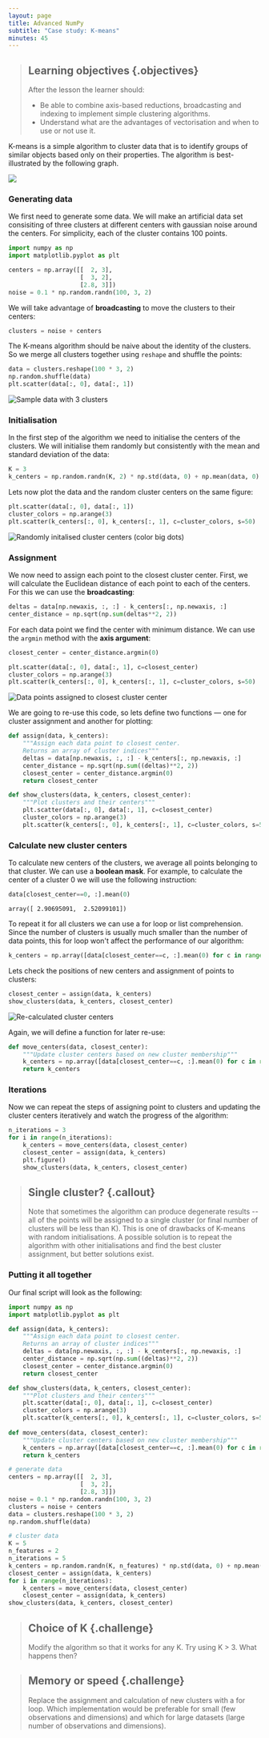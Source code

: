 ```yaml
---
layout: page
title: Advanced NumPy 
subtitle: "Case study: K-means"
minutes: 45
---
```


> ## Learning objectives {.objectives}
>
> After the lesson the learner should:
>
> * Be able to combine axis-based reductions, broadcasting and indexing to implement simple clustering algorithms.
> * Understand what are the advantages of vectorisation and when to use or not use it.

K-means is a simple algorithm to cluster data that is to identify groups of similar objects based only on their properties. The algorithm is best-illustrated by the following graph.

![](fig/kmeans/kmeans_illustration.png)


### Generating data

We first need to generate some data. We will make an artificial data set consisiting of three clusters at different centers with gaussian noise around the centers. For simplicity, each of the cluster contains 100 points.


```python
import numpy as np
import matplotlib.pyplot as plt

centers = np.array([[  2, 3], 
                    [  3, 2],
                    [2.8, 3]])
noise = 0.1 * np.random.randn(100, 3, 2)
```

We will take advantage of **broadcasting** to move the clusters to their centers:

```python
clusters = noise + centers
```

The K-means algorithm should be naive about the identity of the clusters. So we merge all clusters together using `reshape` and shuffle the points:


```python
data = clusters.reshape(100 * 3, 2)
np.random.shuffle(data)
plt.scatter(data[:, 0], data[:, 1])
```

![Sample data with 3 clusters](fig/kmeans/generating_data.png)


### Initialisation

In the first step of the algorithm we need to initialise the centers of the clusters. We will initialise them randomly but consistently with the mean and standard deviation of the data:


```python
K = 3
k_centers = np.random.randn(K, 2) * np.std(data, 0) + np.mean(data, 0)
```

Lets now plot the data and the random cluster centers on the same figure:


```python
plt.scatter(data[:, 0], data[:, 1])
cluster_colors = np.arange(3)
plt.scatter(k_centers[:, 0], k_centers[:, 1], c=cluster_colors, s=50)
```

![Randomly initalised cluster centers (color big dots)](fig/kmeans/initialisation.png)


### Assignment

We now need to assign each point to the closest cluster center. First, we will calculate the Euclidean distance of each point to each of the centers. For this we can use the **broadcasting**:


```python
deltas = data[np.newaxis, :, :] - k_centers[:, np.newaxis, :]
center_distance = np.sqrt(np.sum(deltas**2, 2))
```

For each data point we find the center with minimum distance. We can use the `argmin` method with the **axis argument**:


```python
closest_center = center_distance.argmin(0)
```

```python
plt.scatter(data[:, 0], data[:, 1], c=closest_center)
cluster_colors = np.arange(3)
plt.scatter(k_centers[:, 0], k_centers[:, 1], c=cluster_colors, s=50)
```

![Data points assigned to closest cluster center](fig/kmeans/assignment.png)


We are going to re-use this code, so lets define two functions &mdash; one for cluster assignment and another for plotting:


```python
def assign(data, k_centers):
    """Assign each data point to closest center.
    Returns an array of cluster indices"""
    deltas = data[np.newaxis, :, :] - k_centers[:, np.newaxis, :]
    center_distance = np.sqrt(np.sum((deltas)**2, 2))
    closest_center = center_distance.argmin(0)
    return closest_center

def show_clusters(data, k_centers, closest_center):
    """Plot clusters and their centers"""
    plt.scatter(data[:, 0], data[:, 1], c=closest_center)
    cluster_colors = np.arange(3)
    plt.scatter(k_centers[:, 0], k_centers[:, 1], c=cluster_colors, s=50)
```

### Calculate new cluster centers

To calculate new centers of the clusters, we average all points belonging to that cluster. We can use a **boolean mask**. For example, to calculate the center of a cluster 0 we will use the following instruction:


```python
data[closest_center==0, :].mean(0)
```

```
array([ 2.90695091,  2.52099101])
```

To repeat it for all clusters we can use a for loop or list comprehension. Since the number of clusters is usually much smaller than the number of data points, this for loop won't affect the performance of our algorithm:


```python
k_centers = np.array([data[closest_center==c, :].mean(0) for c in range(3)])
```

Lets check the positions of new centers and assignment of points to clusters:


```python
closest_center = assign(data, k_centers)
show_clusters(data, k_centers, closest_center)
```


![Re-calculated cluster centers](fig/kmeans/update_centers.png)


Again, we will define a function for later re-use:


```python
def move_centers(data, closest_center):
    """Update cluster centers based on new cluster membership"""
    k_centers = np.array([data[closest_center==c, :].mean(0) for c in range(3)])
    return k_centers
```

### Iterations

Now we can repeat the steps of assigning point to clusters and updating the cluster centers iteratively and watch the progress of the algorithm:


```python
n_iterations = 3
for i in range(n_iterations):
    k_centers = move_centers(data, closest_center)
    closest_center = assign(data, k_centers)
    plt.figure()
    show_clusters(data, k_centers, closest_center)
```


> ## Single cluster? {.callout}
>
> Note that sometimes the algorithm can produce degenerate results -- all of the points will be assigned to a single cluster (or final number of clusters will be less than K). This is one of drawbacks of K-means with random initialisations. A possible solution is to repeat the algorithm with other initialisations and find the best cluster assignment, but better solutions exist.

### Putting it all together

Our final script will look as the following:

```python
import numpy as np
import matplotlib.pyplot as plt

def assign(data, k_centers):
    """Assign each data point to closest center.
    Returns an array of cluster indices"""
    deltas = data[np.newaxis, :, :] - k_centers[:, np.newaxis, :]
    center_distance = np.sqrt(np.sum((deltas)**2, 2))
    closest_center = center_distance.argmin(0)
    return closest_center

def show_clusters(data, k_centers, closest_center):
    """Plot clusters and their centers"""
    plt.scatter(data[:, 0], data[:, 1], c=closest_center)
    cluster_colors = np.arange(3)
    plt.scatter(k_centers[:, 0], k_centers[:, 1], c=cluster_colors, s=50)
    
def move_centers(data, closest_center):
    """Update cluster centers based on new cluster membership"""
    k_centers = np.array([data[closest_center==c, :].mean(0) for c in range(3)])
    return k_centers

# generate data
centers = np.array([[  2, 3], 
                    [  3, 2],
                    [2.8, 3]])
noise = 0.1 * np.random.randn(100, 3, 2)
clusters = noise + centers
data = clusters.reshape(100 * 3, 2)
np.random.shuffle(data)

# cluster data
K = 5
n_features = 2
n_iterations = 5
k_centers = np.random.randn(K, n_features) * np.std(data, 0) + np.mean(data, 0)
closest_center = assign(data, k_centers)
for i in range(n_iterations):
    k_centers = move_centers(data, closest_center)
    closest_center = assign(data, k_centers)
show_clusters(data, k_centers, closest_center)
```

> ## Choice of K {.challenge}
>
> Modify the algorithm so that it works for any K. Try using K > 3. What happens then?

> ## Memory or speed {.challenge}
>
> Replace the assignment and calculation of new clusters with a for loop. Which implementation would be preferable for small (few observations and dimensions) and which for large datasets (large number of observations and dimensions).
